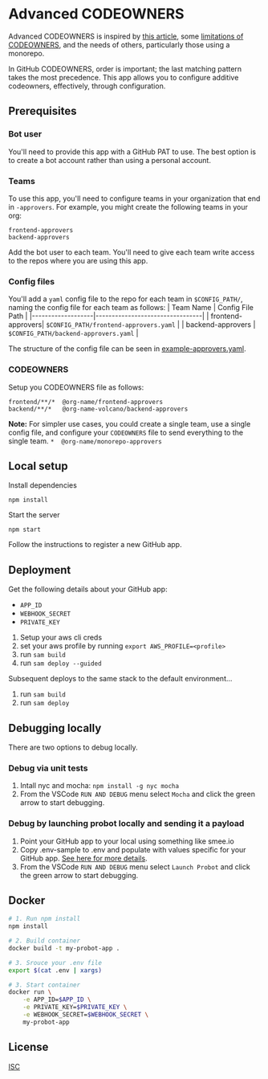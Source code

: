 # Advanced CODEOWNERS

Advanced CODEOWNERS is inspired by [this article](https://www.fullstory.com/blog/taming-github-codeowners-with-bots/), some [limitations of CODEOWNERS](https://docs.github.com/en/repositories/managing-your-repositorys-settings-and-features/customizing-your-repository/about-code-owners#codeowners-file-size), and the needs of others, particularly those using a monorepo.

In GitHub CODEOWNERS, order is important; the last matching pattern takes the most precedence. This app allows you to configure additive codeowners, effectively, through configuration.

## Prerequisites
### Bot user
You'll need to provide this app with a GitHub PAT to use. The best option is to create a bot account rather than using a personal account.
### Teams
To use this app, you'll need to configure teams in your organization that end in `-approvers`.
For example, you might create the following teams in your org:
```
frontend-approvers
backend-approvers
```
Add the bot user to each team.
You'll need to give each team write access to the repos where you are using this app.
###  Config files
You'll add a `yaml` config file to the repo for each team in `$CONFIG_PATH/`, naming the config file for each team as follows:
| Team Name         | Config File Path                |
|-------------------|---------------------------------|
| frontend-approvers| `$CONFIG_PATH/frontend-approvers.yaml` |
| backend-approvers | `$CONFIG_PATH/backend-approvers.yaml`  |

The structure of the config file can be seen in [example-approvers.yaml](./example-approvers.yaml).
### CODEOWNERS
Setup you CODEOWNERS file as follows:
```
frontend/**/*  @org-name/frontend-approvers
backend/**/*   @org-name-volcano/backend-approvers
```

**Note:** For simpler use cases, you could create a single team, use a single config file, and configure your `CODEOWNERS` file to send everything to the single team. `*  @org-name/monorepo-approvers`

## Local setup

Install dependencies

```
npm install
```

Start the server

```
npm start
```

Follow the instructions to register a new GitHub app.

## Deployment
Get the following details about your GitHub app:
- `APP_ID`
- `WEBHOOK_SECRET`
- `PRIVATE_KEY`

1. Setup your aws cli creds
1. set your aws profile by running `export AWS_PROFILE=<profile>`
1. run `sam build`
1. run `sam deploy --guided`

Subsequent deploys to the same stack to the default environment...
1. run `sam build`
1. run `sam deploy`

## Debugging locally
There are two options to debug locally.

### Debug via unit tests
1. Intall nyc and mocha: `npm install -g nyc mocha`
1. From the VSCode `RUN AND DEBUG` menu select `Mocha` and click the green arrow to start debugging.

### Debug by launching probot locally and sending it a payload 

1. Point your GitHub app to your local using something like smee.io
1. Copy .env-sample to .env and populate with values specific for your GitHub app. [See here for more details](https://probot.github.io/docs/configuration/).
1. From the VSCode `RUN AND DEBUG` menu select `Launch Probot` and click the green arrow to start debugging.

## Docker

```sh
# 1. Run npm install
npm install

# 2. Build container
docker build -t my-probot-app .

# 3. Srouce your .env file
export $(cat .env | xargs)

# 3. Start container
docker run \
    -e APP_ID=$APP_ID \
    -e PRIVATE_KEY=$PRIVATE_KEY \
    -e WEBHOOK_SECRET=$WEBHOOK_SECRET \
    my-probot-app
```

## License

[ISC](LICENSE)
